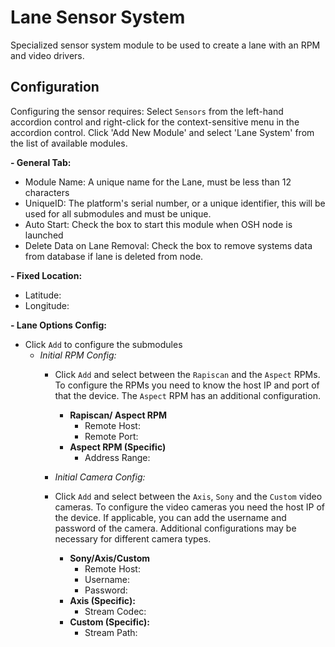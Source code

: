 # Lane Sensor System 

Specialized sensor system module to be used to create a lane with an RPM and video drivers. 

## Configuration

Configuring the sensor requires:
Select ```Sensors``` from the left-hand accordion control and right-click for the context-sensitive menu in the
accordion control.
Click 'Add New Module' and select 'Lane System' from the list of available modules.

**- General Tab:**
  - Module Name: A unique name for the Lane, must be less than 12 characters
  - UniqueID: The platform's serial number, or a unique identifier, this will be used for all submodules and must be unique.
  - Auto Start: Check the box to start this module when OSH node is launched
  - Delete Data on Lane Removal: Check the box to remove systems data from database if lane is deleted from node.


**- Fixed Location:**
  - Latitude:
  - Longitude:

**- Lane Options Config:**
- Click `Add` to configure the submodules 
  - *Initial RPM Config:*
    - Click `Add` and select between the `Rapiscan` and the `Aspect` RPMs. To configure the RPMs you need to know the host IP and port of that the device. The `Aspect` RPM has an additional configuration.
      - **Rapiscan/ Aspect RPM**
        - Remote Host:
        - Remote Port:
      - **Aspect RPM (Specific)**
        - Address Range:

    - *Initial Camera Config:*
    - Click `Add` and select between the `Axis`, `Sony` and the `Custom` video cameras. To configure the video cameras you need the host IP of the device. If applicable, you can add the username and password of the camera. Additional configurations may be necessary for different camera types. 
      - **Sony/Axis/Custom**
        - Remote Host:
        - Username:
        - Password:
      - **Axis (Specific):**
        - Stream Codec:
      - **Custom (Specific):**
        - Stream Path: